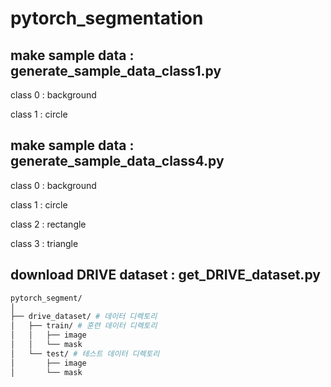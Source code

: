 # pytorch_segmentation

## make sample data : generate_sample_data_class1.py
class 0 : background

class 1 : circle

## make sample data : generate_sample_data_class4.py
class 0 : background

class 1 : circle

class 2 : rectangle

class 3 : triangle

## download DRIVE dataset : get_DRIVE_dataset.py
```bash
pytorch_segment/
│
├── drive_dataset/ # 데이터 디렉토리
│   ├── train/ # 훈련 데이터 디렉토리
│   │   ├── image
│   │   └── mask
│   └── test/ # 테스트 데이터 디렉토리
│       ├── image
│       └── mask
```